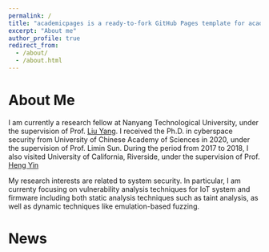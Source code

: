 ```yaml
---
permalink: /
title: "academicpages is a ready-to-fork GitHub Pages template for academic personal websites"
excerpt: "About me"
author_profile: true
redirect_from: 
  - /about/
  - /about.html
---
```


About Me
=======
I am currently a research fellow at Nanyang Technological University, under the supervision of Prof. [Liu Yang](https://personal.ntu.edu.sg/yangliu/).
I received the Ph.D. in cyberspace security from University of Chinese Academy of Sciences in 2020, under the supervision of Prof. Limin Sun.
During the period from 2017 to 2018, I also visited University of California, Riverside, under the supervision of Prof. [Heng Yin](https://www.cs.ucr.edu/~heng/)

My research interests are related to system security. In particular, I am currenty focusing on vulnerability analysis techniques for IoT system and firmware including both static analysis techniques such as taint analysis, as well as dynamic techniques like emulation-based fuzzing.


News
======
